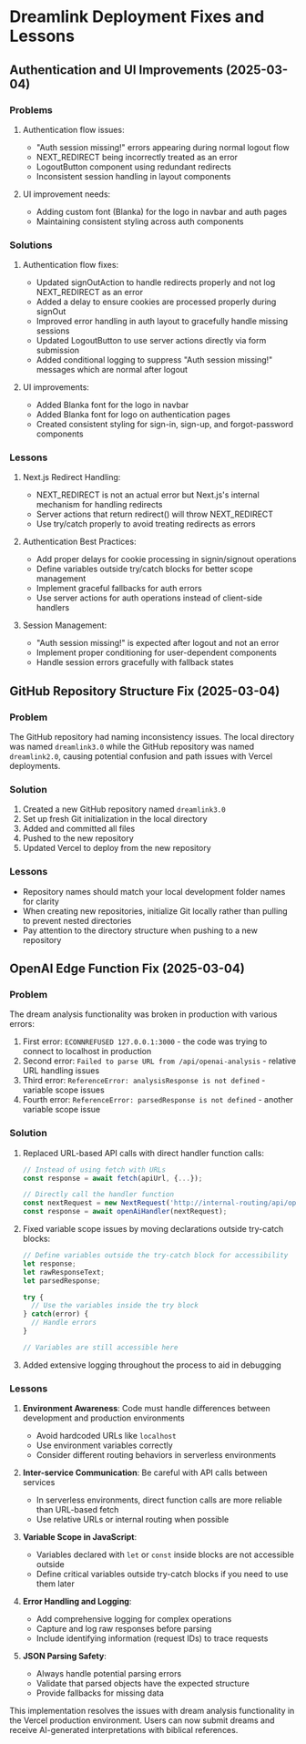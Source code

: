 # Dreamlink Deployment Fixes and Lessons

## Authentication and UI Improvements (2025-03-04)

### Problems
1. Authentication flow issues:
   - "Auth session missing!" errors appearing during normal logout flow
   - NEXT_REDIRECT being incorrectly treated as an error
   - LogoutButton component using redundant redirects
   - Inconsistent session handling in layout components

2. UI improvement needs:
   - Adding custom font (Blanka) for the logo in navbar and auth pages
   - Maintaining consistent styling across auth components

### Solutions
1. Authentication flow fixes:
   - Updated signOutAction to handle redirects properly and not log NEXT_REDIRECT as an error
   - Added a delay to ensure cookies are processed properly during signOut
   - Improved error handling in auth layout to gracefully handle missing sessions
   - Updated LogoutButton to use server actions directly via form submission
   - Added conditional logging to suppress "Auth session missing!" messages which are normal after logout

2. UI improvements:
   - Added Blanka font for the logo in navbar
   - Added Blanka font for logo on authentication pages
   - Created consistent styling for sign-in, sign-up, and forgot-password components

### Lessons
1. Next.js Redirect Handling:
   - NEXT_REDIRECT is not an actual error but Next.js's internal mechanism for handling redirects
   - Server actions that return redirect() will throw NEXT_REDIRECT
   - Use try/catch properly to avoid treating redirects as errors

2. Authentication Best Practices:
   - Add proper delays for cookie processing in signin/signout operations
   - Define variables outside try/catch blocks for better scope management
   - Implement graceful fallbacks for auth errors
   - Use server actions for auth operations instead of client-side handlers

3. Session Management:
   - "Auth session missing!" is expected after logout and not an error
   - Implement proper conditioning for user-dependent components
   - Handle session errors gracefully with fallback states

## GitHub Repository Structure Fix (2025-03-04)

### Problem
The GitHub repository had naming inconsistency issues. The local directory was named `dreamlink3.0` while the GitHub repository was named `dreamlink2.0`, causing potential confusion and path issues with Vercel deployments.

### Solution
1. Created a new GitHub repository named `dreamlink3.0`
2. Set up fresh Git initialization in the local directory
3. Added and committed all files
4. Pushed to the new repository
5. Updated Vercel to deploy from the new repository

### Lessons
- Repository names should match your local development folder names for clarity
- When creating new repositories, initialize Git locally rather than pulling to prevent nested directories
- Pay attention to the directory structure when pushing to a new repository

## OpenAI Edge Function Fix (2025-03-04)

### Problem
The dream analysis functionality was broken in production with various errors:
1. First error: `ECONNREFUSED 127.0.0.1:3000` - the code was trying to connect to localhost in production
2. Second error: `Failed to parse URL from /api/openai-analysis` - relative URL handling issues
3. Third error: `ReferenceError: analysisResponse is not defined` - variable scope issues
4. Fourth error: `ReferenceError: parsedResponse is not defined` - another variable scope issue

### Solution
1. Replaced URL-based API calls with direct handler function calls:
   ```javascript
   // Instead of using fetch with URLs
   const response = await fetch(apiUrl, {...});
   
   // Directly call the handler function
   const nextRequest = new NextRequest('http://internal-routing/api/openai-analysis', {...});
   const response = await openAiHandler(nextRequest);
   ```

2. Fixed variable scope issues by moving declarations outside try-catch blocks:
   ```javascript
   // Define variables outside the try-catch block for accessibility
   let response;
   let rawResponseText;
   let parsedResponse;
   
   try {
     // Use the variables inside the try block
   } catch(error) {
     // Handle errors
   }
   
   // Variables are still accessible here
   ```

3. Added extensive logging throughout the process to aid in debugging

### Lessons
1. **Environment Awareness**: Code must handle differences between development and production environments
   - Avoid hardcoded URLs like `localhost`
   - Use environment variables correctly
   - Consider different routing behaviors in serverless environments

2. **Inter-service Communication**: Be careful with API calls between services
   - In serverless environments, direct function calls are more reliable than URL-based fetch
   - Use relative URLs or internal routing when possible

3. **Variable Scope in JavaScript**: 
   - Variables declared with `let` or `const` inside blocks are not accessible outside
   - Define critical variables outside try-catch blocks if you need to use them later

4. **Error Handling and Logging**:
   - Add comprehensive logging for complex operations
   - Capture and log raw responses before parsing
   - Include identifying information (request IDs) to trace requests

5. **JSON Parsing Safety**:
   - Always handle potential parsing errors
   - Validate that parsed objects have the expected structure
   - Provide fallbacks for missing data

This implementation resolves the issues with dream analysis functionality in the Vercel production environment. Users can now submit dreams and receive AI-generated interpretations with biblical references.
